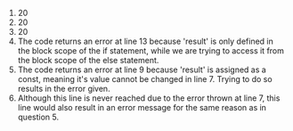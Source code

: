 1. 20
2. 20
3. 20
4. The code returns an error at line 13 because 'result' is only defined in the block scope of the if statement, while we are trying to 
   access it from the block scope of the else statement.
5. The code returns an error at line 9 because 'result' is assigned as a const, meaning it's value cannot be changed in line 7. 
   Trying to do so results in the error given. 
6. Although this line is never reached due to the error thrown at line 7, this line would also result in an error message for 
   the same reason as in question 5. 
